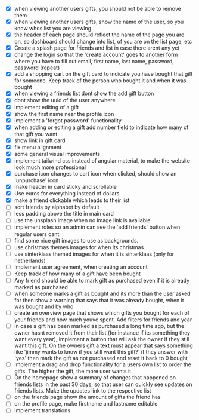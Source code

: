 - [x] when viewing another users gifts, you should not be able to remove them
- [x] when viewing another users gifts, show the name of the user, so you know whos list you are viewing
- [x] the header of each page should reflect the name of the page you are on, so dashboard should change into list, of you are on the list page, etc
- [x] Create a splash page for friends and list in case there arent any yet
- [x] change the login so that the 'create account' goes to another form where you have to fill out email, first name, last name, password, password (repeat)
- [x] add a shopping cart on the gift card to indicate you have bought that gift for someone. Keep track of the person who bought it and when it was bought
- [x] when viewing a friends list dont show the add gift button
- [x] dont show the uuid of the user anywhere
- [x] implement editing of a gift
- [x] show the first name near the profile icon
- [x] implement a 'forgot password' functionality
- [x] when adding or editing a gift add number field to indicate how many of that gift you want
- [x] show link in gift card
- [x] fix menu alignment
- [x] some general visual improvements
- [x] implement tailwind css instead of angular material, to make the website look much more professional
- [x] purchase icon changes to cart icon when clicked, should show an 'unpurchase' icon
- [x] make header in card sticky and scrollable
- [x] Use euros for everything instead of dollars
- [x] make a friend clickable which leads to their list
- [ ] sort friends by alphabet by default
- [ ] less padding above the title in main card
- [ ] use the unsplash image when no image link is available
- [ ] implement roles so an admin can see the 'add friends' button when regular users cant
- [ ] find some nice gift images to use as backgrounds.
- [ ] use christmas themes images for when its christmas
- [ ] use sinterklaas themed images for when it is sinterklaas (only for netherlands)
- [ ] Implement user agreement, when creating an account
- [ ] Keep track of how many of a gift have been bought
- [ ] Any friend should be able to mark gift as purchased even if it is already marked as purchased
- [ ] when someone marks a gift as bought and its more than the user asked for then show a warning that says that it was already bought, when it was bought and by who
- [ ] create an overview page that shows which gifts you bought for each of your friends and how much youve spent. Add filters for friends and year
- [ ] in case a gift has been marked as purchased a long time ago, but the owner hasnt removed it from their list (for instance if its something they want every year), implement a button that will ask the owner if they still want this gift. On the owners gift a text must appear that says something like 'jimmy wants to know if you still want this gift?' if they answer with 'yes' then mark the gift as not purchased and reset it back to 0 bought
- [ ] Implement a drag and drop functionality for a users own list to order the gifts. The higher the gift, the more user wants it
- [ ] On the homepage show a summary of changes that happened on friends lists in the past 30 days, so that user can quickly see updates on friends lists. Make the updates link to the respective list
- [ ] on the friends page show the amount of gifts the friend has
- [ ] on the profile page, make firstname and lastname editable
- [ ] implement translations
